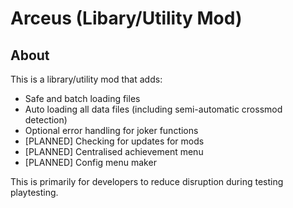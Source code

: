 # Arceus (Libary/Utility Mod)

## About 
This is a library/utility mod that adds:
- Safe and batch loading files
- Auto loading all data files (including semi-automatic crossmod detection)
- Optional error handling for joker functions
- [PLANNED] Checking for updates for mods
- [PLANNED] Centralised achievement menu
- [PLANNED] Config menu maker

This is primarily for developers to reduce disruption during testing playtesting.
